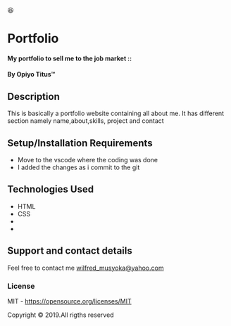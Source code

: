 :satisfied:
# Portfolio
#### My portfolio to sell me to the job market ::
#### By **Opiyo Titus**&trade;

## Description
This is basically a portfolio website containing all about me. It has different section namely name,about,skills, project and contact 
## Setup/Installation Requirements
* Move to the vscode where the coding was done
* I added the changes as i commit to the git

## Technologies Used
* HTML
* CSS
* 
* 
## Support and contact details
Feel free to contact me wilfred_musyoka@yahoo.com
### License
MIT - <https://opensource.org/licenses/MIT>

Copyright &copy; 2019.All rigths reserved